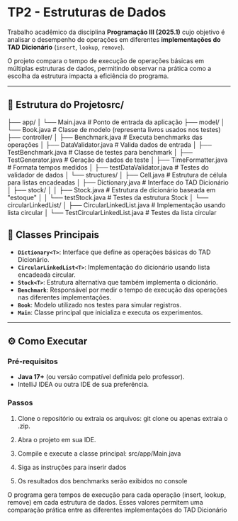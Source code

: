 # TP2 - Estruturas de Dados

Trabalho acadêmico da disciplina **Programação III (2025.1)** cujo objetivo é analisar o desempenho de operações em diferentes **implementações do TAD Dicionário** (`insert`, `lookup`, `remove`).  

O projeto compara o tempo de execução de operações básicas em múltiplas estruturas de dados, permitindo observar na prática como a escolha da estrutura impacta a eficiência do programa.

---

## 📂 Estrutura do Projetosrc/
├── app/
│ └── Main.java # Ponto de entrada da aplicação
├── model/
│ └── Book.java # Classe de modelo (representa livros usados nos testes)
├── controller/
│ ├── Benchmark.java # Executa benchmarks das operações
│ ├── DataValidator.java # Valida dados de entrada
│ ├── TestBenchmark.java # Classe de testes para benchmark
│ ├── TestGenerator.java # Geração de dados de teste
│ ├── TimeFormatter.java # Formata tempos medidos
│ ├── testDataValidator.java # Testes do validador de dados
│ └── structures/
│ ├── Cell.java # Estrutura de célula para listas encadeadas
│ ├── Dictionary.java # Interface do TAD Dicionário
│ ├── stock/
│ │ ├── Stock.java # Estrutura de dicionário baseada em "estoque"
│ │ └── testStock.java # Testes da estrutura Stock
│ └── circularLinkedList/
│ ├── CircularLinkedList.java # Implementação usando lista circular
│ └── TestCircularLinkedList.java # Testes da lista circular

## 🧩 Classes Principais

- **`Dictionary<T>`**: Interface que define as operações básicas do TAD Dicionário.
- **`CircularLinkedList<T>`**: Implementação do dicionário usando lista encadeada circular.
- **`Stock<T>`**: Estrutura alternativa que também implementa o dicionário.
- **`Benchmark`**: Responsável por medir o tempo de execução das operações nas diferentes implementações.
- **`Book`**: Modelo utilizado nos testes para simular registros.
- **`Main`**: Classe principal que inicializa e executa os experimentos.

---

## ⚙️ Como Executar

### Pré-requisitos
- **Java 17+** (ou versão compatível definida pelo professor).
- IntelliJ IDEA ou outra IDE de sua preferência.

### Passos
1. Clone o repositório ou extraia os arquivos: git clone <url-do-repo> ou apenas extraia o .zip.

2. Abra o projeto em sua IDE.

3. Compile e execute a classe principal: src/app/Main.java

4. Siga as instruções para inserir dados

5. Os resultados dos benchmarks serão exibidos no console

O programa gera tempos de execução para cada operação (insert, lookup, remove) em cada estrutura de dados.
Esses valores permitem uma comparação prática entre as diferentes implementações do TAD Dicionário
